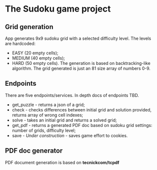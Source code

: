 # The Sudoku game project

## Grid generation
App generates 9x9 sudoku grid with a selected difficulty level. The levels are hardcoded:
 * EASY (20 empty cells);
 * MEDIUM (40 empty cells);
 * HARD (50 empty cells).
The generation is based on backtracking-like algorithm.
The grid generated is just an 81 size array of numbers 0-9.

 ## Endpoints
There are five endpoints/services. In depth docs of endpoints TBD.
* get_puzzle - returns a json of a grid;
* check - checks differences between initial grid and solution provided, returns array of wrong cell indexes;
* solve - takes an initial grid and returns a solved grid;
* get_pdf - returns a generated PDF doc based on sudoku grid settings: number of grids, difficulty level;
* save - *Under construction* - saves game effort to cookies.

## PDF doc generator
PDF document generation is based on **tecnickcom/tcpdf**

